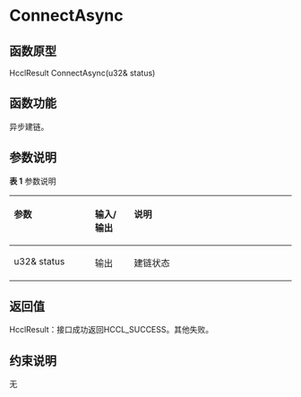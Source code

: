 # ConnectAsync

## 函数原型<a name="zh-cn_topic_0000001929459314_section8046mcpsimp"></a>

HcclResult ConnectAsync\(u32& status\)

## 函数功能<a name="zh-cn_topic_0000001929459314_section8049mcpsimp"></a>

异步建链。

## 参数说明<a name="zh-cn_topic_0000001929459314_section8052mcpsimp"></a>

**表 1**  参数说明

<a name="zh-cn_topic_0000001929459314_table8054mcpsimp"></a>
<table><thead align="left"><tr id="zh-cn_topic_0000001929459314_row8061mcpsimp"><th class="cellrowborder" valign="top" width="28.71287128712871%" id="mcps1.2.4.1.1"><p id="zh-cn_topic_0000001929459314_p8063mcpsimp"><a name="zh-cn_topic_0000001929459314_p8063mcpsimp"></a><a name="zh-cn_topic_0000001929459314_p8063mcpsimp"></a>参数</p>
</th>
<th class="cellrowborder" valign="top" width="13.861386138613863%" id="mcps1.2.4.1.2"><p id="zh-cn_topic_0000001929459314_p8065mcpsimp"><a name="zh-cn_topic_0000001929459314_p8065mcpsimp"></a><a name="zh-cn_topic_0000001929459314_p8065mcpsimp"></a>输入/输出</p>
</th>
<th class="cellrowborder" valign="top" width="57.42574257425742%" id="mcps1.2.4.1.3"><p id="zh-cn_topic_0000001929459314_p8067mcpsimp"><a name="zh-cn_topic_0000001929459314_p8067mcpsimp"></a><a name="zh-cn_topic_0000001929459314_p8067mcpsimp"></a>说明</p>
</th>
</tr>
</thead>
<tbody><tr id="zh-cn_topic_0000001929459314_row8069mcpsimp"><td class="cellrowborder" valign="top" width="28.71287128712871%" headers="mcps1.2.4.1.1 "><p id="zh-cn_topic_0000001929459314_p8071mcpsimp"><a name="zh-cn_topic_0000001929459314_p8071mcpsimp"></a><a name="zh-cn_topic_0000001929459314_p8071mcpsimp"></a>u32&amp; status</p>
</td>
<td class="cellrowborder" valign="top" width="13.861386138613863%" headers="mcps1.2.4.1.2 "><p id="zh-cn_topic_0000001929459314_p8073mcpsimp"><a name="zh-cn_topic_0000001929459314_p8073mcpsimp"></a><a name="zh-cn_topic_0000001929459314_p8073mcpsimp"></a>输出</p>
</td>
<td class="cellrowborder" valign="top" width="57.42574257425742%" headers="mcps1.2.4.1.3 "><p id="zh-cn_topic_0000001929459314_p8075mcpsimp"><a name="zh-cn_topic_0000001929459314_p8075mcpsimp"></a><a name="zh-cn_topic_0000001929459314_p8075mcpsimp"></a>建链状态</p>
</td>
</tr>
</tbody>
</table>

## 返回值<a name="zh-cn_topic_0000001929459314_section8076mcpsimp"></a>

HcclResult：接口成功返回HCCL\_SUCCESS。其他失败。

## 约束说明<a name="zh-cn_topic_0000001929459314_section8079mcpsimp"></a>

无

